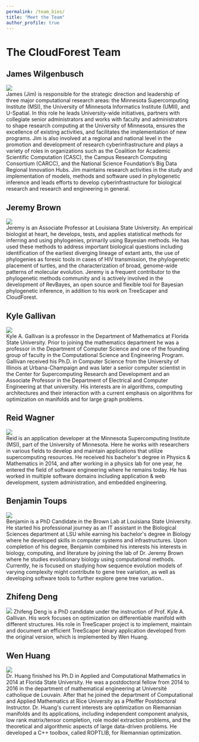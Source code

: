 ```yaml
---
permalink: /team_bios/
title: "Meet the Team"
author_profile: true
---
```


# The CloudForest Team
  
## James Wilgenbusch  
![](/assets/team-images/jim.png)  
James (Jim) is responsible for the strategic direction and leadership of three major computational research areas: the Minnesota Supercomputing Institute (MSI), the University of Minnesota Informatics Institute (UMII), and U-Spatial. In this role he leads University-wide initiatives, partners with collegiate senior administrators and works with faculty and administrators to shape research computing at the University of Minnesota, ensures the excellence of existing activities, and facilitates the implementation of new programs.  Jim is also involved at a regional and national level in the promotion and development of research cyberinfrastructure and plays a variety of roles in organizations such as the Coalition for Academic Scientific Computation (CASC), the Campus Research Computing Consortium (CARCC), and the National Science Foundation’s Big Data Regional Innovation Hubs.  Jim maintains research activities in the study and implementation of models, methods and software used in phylogenetic inference and leads efforts to develop cyberinfrastructure for biological research and research and engineering in general.  
  
## Jeremy Brown  
![](/assets/team-images/JMBrown.jpg)    
Jeremy is an Associate Professor at Louisiana State University. An empirical biologist at heart, he develops, tests, and applies statistical methods for inferring and using phylogenies, primarily using Bayesian methods. He has used these methods to address important biological questions including identification of the earliest diverging lineage of extant ants, the use of phylogenies as foresic tools in cases of HIV transmission, the phylogenetic placement of turtles, and the characterization of broad, genome-wide patterns of molecular evolution. Jeremy is a frequent contributor to the phylogenetic methods community and is actively involved in the development of RevBayes, an open source and flexible tool for Bayesian phylogenetic inference, in addition to his work on TreeScaper and CloudForest. 
  
## Kyle Gallivan  
![](/assets/team-images/kyle.png)    
Kyle A. Gallivan is a professor in the Department of Mathematics at Florida State University. Prior to joining the mathematics department he was a professor in the Department of Computer Science and one of the founding group of faculty in the Computational Science and Engineering Program.  Gallivan received his Ph.D. in Computer Science from the University of Illinois at Urbana-Champaign and was later a senior computer scientist in the Center for Supercomputing Research and Development and an Associate Professor in the Department of Electrical and Computer Engineering at that university.  His interests are in algorithms, computing architectures and their interaction with a current emphasis on algorithms for optimization on manifolds and for large graph problems. 
  
## Reid Wagner  
![](/assets/team-images/reid.jpg)    
Reid is an application developer at the Minnesota Supercomputing Institute (MSI), part of the University of Minnesota. Here he works with researchers in various fields to develop and maintain applications that utilize supercomputing resources. He received his bachelor's degree in Physics & Mathematics in 2014, and after working in a physics lab for one year, he entered the field of software engineering where he remains today. He has worked in multiple software domains including application & web development, system administration, and embedded engineering.  
  
## Benjamin Toups  
![](/assets/team-images/ben.jpg)    
Benjamin is a PhD Candidate in the Brown Lab at Louisiana State University. He started his professional journey as an IT assistant in the Biological Sciences department at LSU while earning his bachelor's degree in Biology where he developed skills in computer systems and infrastructures. Upon completion of his degree, Benjamin combined his interests his interests in biology, computing, and literature by joining the lab of Dr. Jeremy Brown where he studies evolutionary biology using computational methods. Currently, he is focused on studying how sequence evolution models of varying complexity might contribute to gene tree variation, as well as developing software tools to further explore gene tree variation..
  
## Zhifeng Deng  
![](/assets/team-images/zhifeng.png)
Zhifeng Deng is a PhD candidate under the instruction of Prof. Kyle A. Gallivan. His work focuses on optimization on differentiable manifold with different structures. His role in TreeScaper project is to implement, maintain and document an efficient TreeScaper binary application developed from the original version, which is implemented by Wen Huang.  
  
## Wen Huang
![](/assets/team-images/wen.png)  
Dr. Huang finished his Ph.D in Applied and Computational Mathematics in 2014 at Florida State University. He was a postdoctoral fellow from 2014 to 2016 in the department of mathematical engineering at Université catholique de Louvain. After that he joined the department of Computational and Applied Mathematics at Rice University as a Pfeiffer Postdoctoral Instructor. Dr. Huang's current interests are optimization on Riemannian manifolds and its applications, including independent component analysis, low  rank matrix/tensor completion, role model extraction problems, and the theoretical and algorithmic aspects of large data-driven problems. He developed a C++ toolbox, called ROPTLIB, for Riemannian optimization.  



